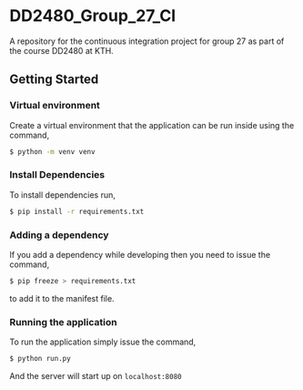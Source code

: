 # DD2480_Group_27_CI
A repository for the continuous integration project for group 27 as part of the course DD2480 at KTH.

## Getting Started

### Virtual environment
Create a virtual environment that the application can be run inside using the command,

```bash
$ python -m venv venv
```

### Install Dependencies

To install dependencies run,
```bash
$ pip install -r requirements.txt
```

### Adding a dependency

If you add a dependency while developing then you need to issue the command,

```bash
$ pip freeze > requirements.txt
```
to add it to the manifest file.

### Running the application

To run the application simply issue the command,

```bash
$ python run.py
```
And the server will start up on `localhost:8080`
